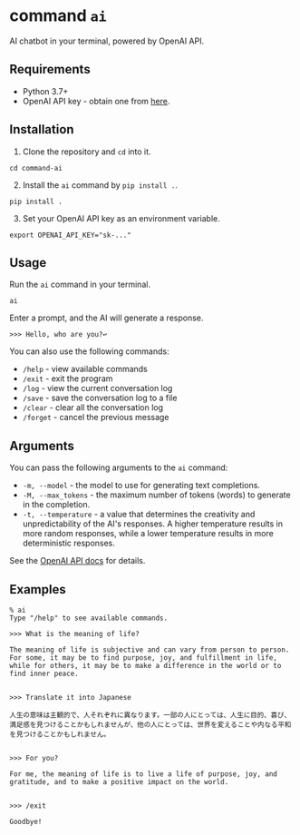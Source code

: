 # command `ai`

AI chatbot in your terminal, powered by OpenAI API.


## Requirements

- Python 3.7+
- OpenAI API key - obtain one from [here](https://beta.openai.com/signup/).


## Installation

1. Clone the repository and `cd` into it.
```
cd command-ai
```

2. Install the `ai` command by `pip install .`.
```
pip install .
```

3. Set your OpenAI API key as an environment variable.
```
export OPENAI_API_KEY="sk-..."
```


## Usage

Run the `ai` command in your terminal.

```
ai
```

Enter a prompt, and the AI will generate a response.

```
>>> Hello, who are you?↩
```

You can also use the following commands:

- `/help`   - view available commands
- `/exit`   - exit the program
- `/log`    - view the current conversation log
- `/save`   - save the conversation log to a file
- `/clear`  - clear all the conversation log
- `/forget` - cancel the previous message


## Arguments

You can pass the following arguments to the `ai` command:

- `-m, --model` - the model to use for generating text completions.
- `-M, --max_tokens` - the maximum number of tokens (words) to generate in the completion.
- `-t, --temperature` - a value that determines the creativity and unpredictability of the AI's responses. A higher temperature results in more random responses, while a lower temperature results in more deterministic responses.

See the [OpenAI API docs](https://beta.openai.com/docs/api-reference/completions) for details.


## Examples

```
% ai
Type "/help" to see available commands.

>>> What is the meaning of life?

The meaning of life is subjective and can vary from person to person. For some, it may be to find purpose, joy, and fulfillment in life, while for others, it may be to make a difference in the world or to find inner peace.


>>> Translate it into Japanese

人生の意味は主観的で、人それぞれに異なります。一部の人にとっては、人生に目的、喜び、満足感を見つけることかもしれませんが、他の人にとっては、世界を変えることや内なる平和を見つけることかもしれません。


>>> For you?

For me, the meaning of life is to live a life of purpose, joy, and gratitude, and to make a positive impact on the world.


>>> /exit

Goodbye!
```
